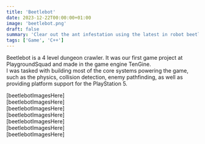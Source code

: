 ```yaml
---
title: 'Beetlebot'
date: 2023-12-22T00:00:00+01:00
image: 'beetlebot.png'
draft: false
summary: 'Clear out the ant infestation using the latest in robot beetle technology'
tags: ['Game', 'C++']
---
```


Beetlebot is a 4 level dungeon crawler. It was our first game project at PlaygroundSquad and made in the game engine TenGine.  
I was tasked with building most of the core systems powering the game, such as the physics, collision detection, enemy pathfinding, as well as providing platform support for the PlayStation 5.

[beetlebotImagesHere]  
[beetlebotImagesHere]  
[beetlebotImagesHere]  
[beetlebotImagesHere]  
[beetlebotImagesHere]  
[beetlebotImagesHere]  
[beetlebotImagesHere]  